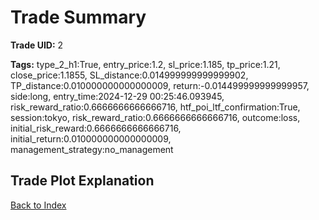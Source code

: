 # Trade Summary

**Trade UID:** 2 

**Tags:** type_2_h1:True, entry_price:1.2, sl_price:1.185, tp_price:1.21, close_price:1.1855, SL_distance:0.014999999999999902, TP_distance:0.010000000000000009, return:-0.014499999999999957, side:long, entry_time:2024-12-29 00:25:46.093945, risk_reward_ratio:0.6666666666666716, htf_poi_ltf_confirmation:True, session:tokyo, risk_reward_ratio:0.6666666666666716, outcome:loss, initial_risk_reward:0.6666666666666716, initial_return:0.010000000000000009, management_strategy:no_management

## Trade Plot Explanation


[Back to Index](index.md)
